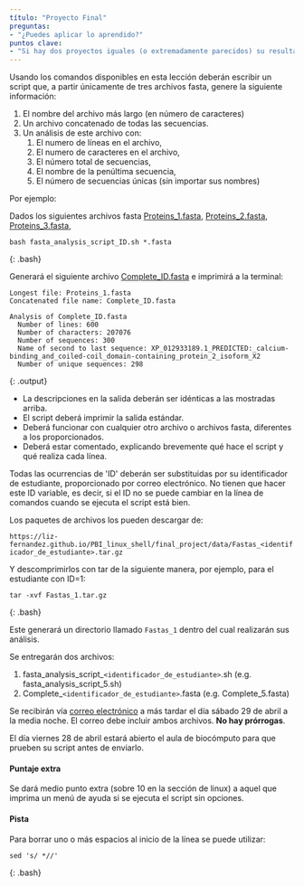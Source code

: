 ```yaml
---
título: "Proyecto Final"
preguntas:
- "¿Puedes aplicar lo aprendido?"
puntos clave:
- "Si hay dos proyectos iguales (o extremadamente parecidos) su resultado será descartado"
---
```


Usando los comandos disponibles en esta lección deberán escribir un script que, 
a partir únicamente de tres archivos fasta, genere la siguiente información: 

1. El nombre del archivo más largo (en número de caracteres) 
2. Un archivo concatenado de todas las secuencias. 
3. Un análisis de este archivo con:
	1. El numero de líneas en el archivo,
	2. El numero de caracteres en el archivo,
	3. El número total de secuencias,
	4. El nombre de la penúltima secuencia,
	5. El número de secuencias únicas (sin importar sus nombres) 

Por ejemplo:

Dados los siguientes archivos fasta [Proteins_1.fasta](https://liz-fernandez.github.io/PBI_linux_shell/final_project/example/Proteins_1.fasta), 
[Proteins_2.fasta](https://liz-fernandez.github.io/PBI_linux_shell/final_project/example/Proteins_2.fasta), [Proteins_3.fasta](https://liz-fernandez.github.io/PBI_linux_shell/final_project/example/Proteins_3.fasta), 

~~~
bash fasta_analysis_script_ID.sh *.fasta
~~~
{: .bash}

Generará el siguiente archivo [Complete_ID.fasta](https://liz-fernandez.github.io/PBI_linux_shell/final_project/example/Complete_ID.fasta) e imprimirá a la terminal:

~~~ 
Longest file: Proteins_1.fasta
Concatenated file name: Complete_ID.fasta

Analysis of Complete_ID.fasta
  Number of lines: 600
  Number of characters: 207076
  Number of sequences: 300
  Name of second to last sequence: XP_012933189.1_PREDICTED:_calcium-binding_and_coiled-coil_domain-containing_protein_2_isoform_X2
  Number of unique sequences: 298
~~~
{: .output}

* La descripciones en la salida deberán ser idénticas a las mostradas arriba.
* El script deberá imprimir la salida estándar. 
* Deberá funcionar con cualquier otro archivo o archivos fasta, diferentes a los proporcionados. 
* Deberá estar comentado, explicando brevemente qué hace el script y qué realiza cada línea. 

Todas las ocurrencias de 'ID' deberán ser substituidas por su identificador de estudiante, proporcionado por 
correo electrónico. No tienen que hacer este ID variable, es decir, si el ID no se puede cambiar en la 
línea de comandos cuando se ejecuta el script está bien.  

Los paquetes de archivos los pueden descargar de:

`https://liz-fernandez.github.io/PBI_linux_shell/final_project/data/Fastas_<identificador_de_estudiante>.tar.gz`

Y descomprimirlos con tar de la siguiente manera, por ejemplo, para el estudiante con ID=1:
~~~
tar -xvf Fastas_1.tar.gz
~~~
{: .bash}

Este generará un directorio llamado `Fastas_1` dentro del cual realizarán sus análisis.

Se entregarán dos archivos:

1. fasta_analysis_script_`<identificador_de_estudiante>`.sh (e.g. fasta_analysis_script_5.sh)
2. Complete_`<identificador_de_estudiante>`.fasta (e.g. Complete_5.fasta)

Se recibirán vía [correo electrónico](mailto:selene.fernandez@cinvestav.mx) a más tardar
el día sábado 29 de abril a la media noche. El correo debe incluir ambos archivos. 
**No hay prórrogas**. 

El día viernes 28 de abril estará abierto el aula de biocómputo para que prueben su 
script antes de enviarlo. 

#### Puntaje extra

Se dará medio punto extra (sobre 10 en la sección de linux) a aquel que imprima un menú de 
ayuda si se ejecuta el script sin opciones. 

#### Pista

Para borrar uno o más espacios al inicio de la línea se puede utilizar:

~~~ 
sed 's/ *//'
~~~
{: .bash}







